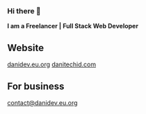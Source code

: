 ### Hi there 👋

**I am a Freelancer | Full Stack Web Developer**

## Website
<a href="https://danidev.eu.org">danidev.eu.org</a>
<a href="https://danitechid.com">danitechid.com</a>

## For business
<a href="mailto:contact@danidev.eu.org">contact@danidev.eu.org</a>
